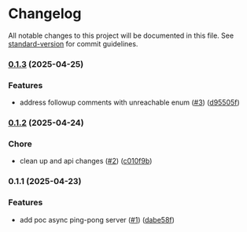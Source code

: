 # Changelog

All notable changes to this project will be documented in this file. See [standard-version](https://github.com/conventional-changelog/standard-version) for commit guidelines.

### [0.1.3](https://github.com/mojaloop/ml-jws-health-check-svc/compare/v0.1.2...v0.1.3) (2025-04-25)


### Features

* address followup comments with unreachable enum ([#3](https://github.com/mojaloop/ml-jws-health-check-svc/issues/3)) ([d95505f](https://github.com/mojaloop/ml-jws-health-check-svc/commit/d95505f8fa93a3002d4ccc76619c6903ad7b6ca1))

### [0.1.2](https://github.com/mojaloop/ml-jws-health-check-svc/compare/v0.1.1...v0.1.2) (2025-04-24)


### Chore

* clean up and api changes ([#2](https://github.com/mojaloop/ml-jws-health-check-svc/issues/2)) ([c010f9b](https://github.com/mojaloop/ml-jws-health-check-svc/commit/c010f9bac61b3fdccc2071f5c42dae06440377f0))

### 0.1.1 (2025-04-23)


### Features

* add poc async ping-pong server ([#1](https://github.com/mojaloop/ml-jws-health-check-svc/issues/1)) ([dabe58f](https://github.com/mojaloop/ml-jws-health-check-svc/commit/dabe58fc95b76450697aff357363b127689cb4d2))
